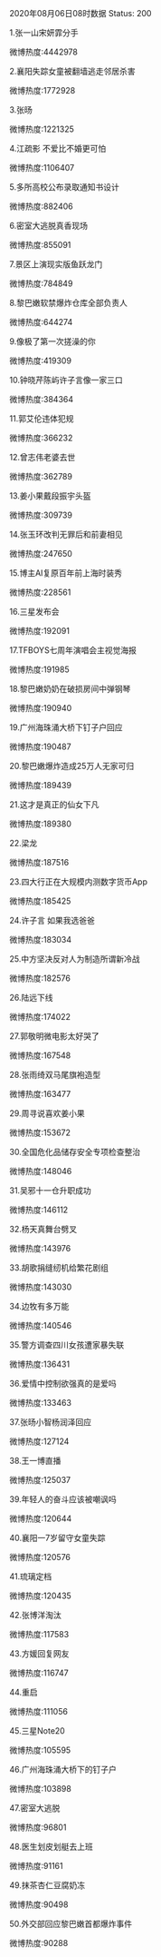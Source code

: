 2020年08月06日08时数据
Status: 200

1.张一山宋妍霏分手

微博热度:4442978

2.襄阳失踪女童被翻墙逃走邻居杀害

微博热度:1772928

3.张旸

微博热度:1221325

4.江疏影 不爱比不婚更可怕

微博热度:1106407

5.多所高校公布录取通知书设计

微博热度:882406

6.密室大逃脱真香现场

微博热度:855091

7.景区上演现实版鱼跃龙门

微博热度:784849

8.黎巴嫩软禁爆炸仓库全部负责人

微博热度:644274

9.像极了第一次搓澡的你

微博热度:419309

10.钟晓芹陈屿许子言像一家三口

微博热度:384364

11.郭艾伦违体犯规

微博热度:366232

12.曾志伟老婆去世

微博热度:362789

13.姜小果戴段振宇头盔

微博热度:309739

14.张玉环改判无罪后和前妻相见

微博热度:247650

15.博主AI复原百年前上海时装秀

微博热度:228561

16.三星发布会

微博热度:192091

17.TFBOYS七周年演唱会主视觉海报

微博热度:191985

18.黎巴嫩奶奶在破损房间中弹钢琴

微博热度:190940

19.广州海珠涌大桥下钉子户回应

微博热度:190487

20.黎巴嫩爆炸造成25万人无家可归

微博热度:189439

21.这才是真正的仙女下凡

微博热度:189380

22.梁龙

微博热度:187516

23.四大行正在大规模内测数字货币App

微博热度:185425

24.许子言 如果我选爸爸

微博热度:183034

25.中方坚决反对人为制造所谓新冷战

微博热度:182576

26.陆远下线

微博热度:174022

27.郭敬明微电影太好哭了

微博热度:167548

28.张雨绮双马尾旗袍造型

微博热度:163477

29.周寻说喜欢姜小果

微博热度:153672

30.全国危化品储存安全专项检查整治

微博热度:148046

31.吴邪十一仓升职成功

微博热度:146112

32.杨天真舞台劈叉

微博热度:143976

33.胡歌捐缝纫机给繁花剧组

微博热度:143030

34.边牧有多万能

微博热度:140546

35.警方调查四川女孩遭家暴失联

微博热度:136431

36.爱情中控制欲强真的是爱吗

微博热度:133463

37.张旸小智杨润泽回应

微博热度:127124

38.王一博直播

微博热度:125037

39.年轻人的奋斗应该被嘲讽吗

微博热度:120644

40.襄阳一7岁留守女童失踪

微博热度:120576

41.琉璃定档

微博热度:120435

42.张博洋淘汰

微博热度:117583

43.方媛回复网友

微博热度:116747

44.重启

微博热度:111056

45.三星Note20

微博热度:105595

46.广州海珠涌大桥下的钉子户

微博热度:103898

47.密室大逃脱

微博热度:96801

48.医生划皮划艇去上班

微博热度:91161

49.抹茶杏仁豆腐奶冻

微博热度:90498

50.外交部回应黎巴嫩首都爆炸事件

微博热度:90288

